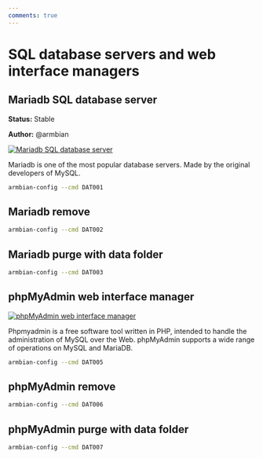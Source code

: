 ```yaml
---
comments: true
---
```


# SQL database servers and web interface managers

## Mariadb SQL database server

**Status:** Stable

**Author:** @armbian


<!--- section image START from tools/include/images/DAT001.png --->
[![Mariadb SQL database server](/images/DAT001.png)](#)
<!--- section image STOP from tools/include/images/DAT001.png --->


<!--- header START from tools/include/markdown/DAT001-header.md --->
Mariadb is one of the most popular database servers. Made by the original developers of MySQL.

<!--- header STOP from tools/include/markdown/DAT001-header.md --->


~~~ bash title="Mariadb SQL database server:"
armbian-config --cmd DAT001
~~~

## Mariadb remove


~~~ bash title="Mariadb remove:"
armbian-config --cmd DAT002
~~~

## Mariadb purge with data folder


~~~ bash title="Mariadb purge with data folder:"
armbian-config --cmd DAT003
~~~

## phpMyAdmin web interface manager


<!--- section image START from tools/include/images/DAT005.png --->
[![phpMyAdmin web interface manager](/images/DAT005.png)](#)
<!--- section image STOP from tools/include/images/DAT005.png --->


<!--- header START from tools/include/markdown/DAT005-header.md --->
Phpmyadmin is a free software tool written in PHP, intended to handle the administration of MySQL over the Web. phpMyAdmin supports a wide range of operations on MySQL and MariaDB.

<!--- header STOP from tools/include/markdown/DAT005-header.md --->


~~~ bash title="phpMyAdmin web interface manager:"
armbian-config --cmd DAT005
~~~

## phpMyAdmin remove


~~~ bash title="phpMyAdmin remove:"
armbian-config --cmd DAT006
~~~

## phpMyAdmin purge with data folder


~~~ bash title="phpMyAdmin purge with data folder:"
armbian-config --cmd DAT007
~~~
